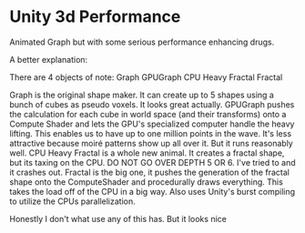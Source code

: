 # Unity 3d Performance
 Animated Graph but with some serious performance enhancing drugs.

A better explanation:

There are 4 objects of note:
Graph
GPUGraph
CPU Heavy Fractal
Fractal

Graph is the original shape maker. It can create up to 5 shapes using a bunch of cubes as pseudo voxels.
It looks great actually.
GPUGraph pushes the calculation for each cube in world space (and their transforms) onto a Compute Shader and lets the GPU's specialized computer handle
the heavy lifting.
This enables us to have up to one million points in the wave. It's less attractive because moiré patterns show up all over it. But it runs reasonably well.
CPU Heavy Fractal is a whole new animal. It creates a fractal shape, but its taxing on the CPU. DO NOT GO OVER DEPTH 5 OR 6. I've tried to and it crashes out.
Fractal is the big one, it pushes the generation of the fractal shape onto the ComputeShader and procedurally draws everything. This takes the load off of the CPU in a big way.
Also uses Unity's burst compiling to utilize the CPUs parallelization.

Honestly I don't what use any of this has. But it looks nice
